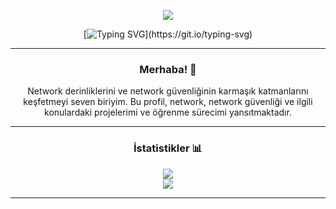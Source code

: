 <div align="center">

![](https://i.ibb.co/bjH5pJbs/NBUI.gif)

[![Typing SVG](https://readme-typing-svg.demolab.com?font=Exo+2&size=24&duration=4000&pause=1000&color=45F700&center=true&vCenter=true&width=531&lines=-UDP+Gibi+Kalbin+Var+Sorgusuz+Sualsiz(I)-;-Allah+Ne+Verirse+Kablosuzunu+Versin-;-Bir+Bilene+Sor+Demişler+(DNS)-;-Paketlerini+Bandwithine+Göre+Uzat-;-Ağlarsa+Kablosuz+Ağlar+Gerisi+Yalan+Ağlar-;-ACK+Gelecek+Yerden+SEQ+Esirgenmez-;-Download+Hızı+Gibi+Düştü+Sabır+Tüketme+Kotam-;-Session+Time+Out+Olmadan+Gel-;-Aramızdaki+Bağ+AES-256+Olmuş-;-Ping+Atsam+Geri+Dönüş+Yapar+Mısın?-;-Sana+Çıkan+Tüm+Portlar+Closed-;-[BERKAY-AĞGÜL]-;)](https://git.io/typing-svg)

</div>

---

<div align="center">

### Merhaba! 👋

Network derinliklerini ve network güvenliğinin karmaşık katmanlarını keşfetmeyi seven biriyim.
Bu profil, network, network güvenliği ve ilgili konulardaki projelerimi ve öğrenme sürecimi yansıtmaktadır.

</div>

---

<div align="center">

### İstatistikler 📊

![](https://github-readme-stats.vercel.app/api?username=brkyagl&theme=midnight-purple&hide_border=true&include_all_commits=false&count_private=false)
<br/>
![](https://github-readme-streak-stats.herokuapp.com/?user=brkyagl&theme=midnight-purple&hide_border=true)

</div>

---
<br/>
